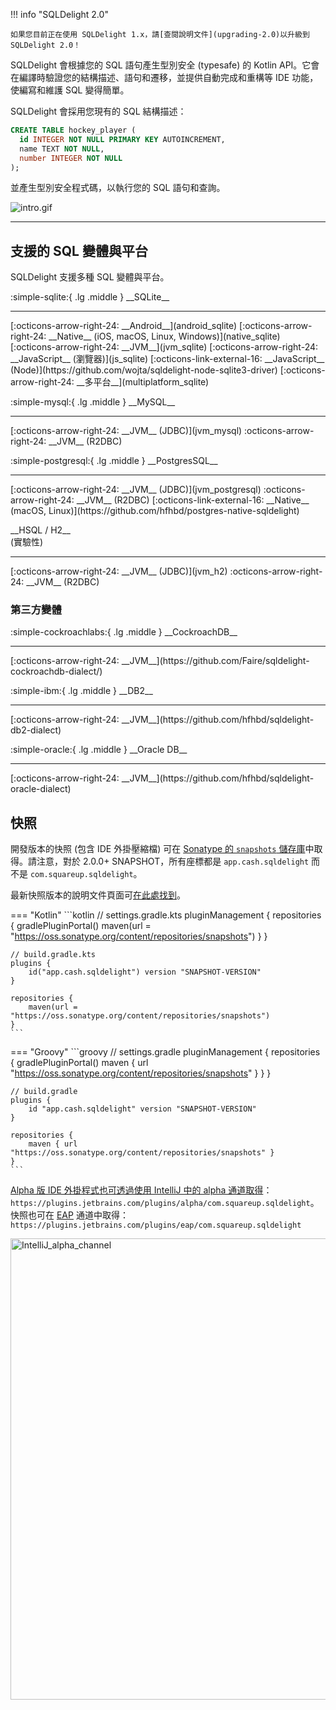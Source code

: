 !!! info "SQLDelight 2.0"

    如果您目前正在使用 SQLDelight 1.x，請[查閱說明文件](upgrading-2.0)以升級到 SQLDelight 2.0！

SQLDelight 會根據您的 SQL 語句產生型別安全 (typesafe) 的 Kotlin API。它會在編譯時驗證您的結構描述、語句和遷移，並提供自動完成和重構等 IDE 功能，使編寫和維護 SQL 變得簡單。

SQLDelight 會採用您現有的 SQL 結構描述：

```sql
CREATE TABLE hockey_player (
  id INTEGER NOT NULL PRIMARY KEY AUTOINCREMENT,
  name TEXT NOT NULL,
  number INTEGER NOT NULL
);
```

並產生型別安全程式碼，以執行您的 SQL 語句和查詢。

![intro.gif](images/intro.gif)

---

## 支援的 SQL 變體與平台

SQLDelight 支援多種 SQL 變體與平台。

<div class="cash-grid" markdown="1">
<div class="cash-grid-item" markdown="1">
<p class="cash-grid-title" markdown="1">:simple-sqlite:{ .lg .middle } __SQLite__</p>
<hr />
[:octicons-arrow-right-24: __Android__](android_sqlite)  
[:octicons-arrow-right-24: __Native__ (iOS, macOS, Linux, Windows)](native_sqlite)  
[:octicons-arrow-right-24: __JVM__](jvm_sqlite)  
[:octicons-arrow-right-24: __JavaScript__ (瀏覽器)](js_sqlite)  
[:octicons-link-external-16: __JavaScript__ (Node)](https://github.com/wojta/sqldelight-node-sqlite3-driver)  
[:octicons-arrow-right-24: __多平台__](multiplatform_sqlite)  
</div>
<div class="cash-grid-item" markdown="1">
<p class="cash-grid-title" markdown="1">:simple-mysql:{ .lg .middle } __MySQL__</p>
<hr />
[:octicons-arrow-right-24: __JVM__ (JDBC)](jvm_mysql)  
:octicons-arrow-right-24: __JVM__ (R2DBC)  
</div>
<div class="cash-grid-item" markdown="1">
<p class="cash-grid-title" markdown="1">:simple-postgresql:{ .lg .middle } __PostgresSQL__</p>
<hr />
[:octicons-arrow-right-24: __JVM__ (JDBC)](jvm_postgresql)  
:octicons-arrow-right-24: __JVM__ (R2DBC)  
[:octicons-link-external-16: __Native__ (macOS, Linux)](https://github.com/hfhbd/postgres-native-sqldelight)
</div>
<div class="cash-grid-item" markdown="1">
<p class="cash-grid-title" markdown="1">__HSQL / H2__<br/>(實驗性)</p>
<hr />
[:octicons-arrow-right-24: __JVM__ (JDBC)](jvm_h2)  
:octicons-arrow-right-24: __JVM__ (R2DBC)  
</div>
</div>

### 第三方變體

<div class="cash-grid" markdown="1">
<div class="cash-grid-item" markdown="1">
<p class="cash-grid-title" markdown="1">:simple-cockroachlabs:{ .lg .middle } __CockroachDB__</p>
<hr />
[:octicons-arrow-right-24: __JVM__](https://github.com/Faire/sqldelight-cockroachdb-dialect/)  
</div>
<div class="cash-grid-item" markdown="1">
<p class="cash-grid-title" markdown="1">:simple-ibm:{ .lg .middle } __DB2__</p>
<hr />
[:octicons-arrow-right-24: __JVM__](https://github.com/hfhbd/sqldelight-db2-dialect)  
</div>
<div class="cash-grid-item" markdown="1">
<p class="cash-grid-title" markdown="1">:simple-oracle:{ .lg .middle } __Oracle DB__</p>
<hr />
[:octicons-arrow-right-24: __JVM__](https://github.com/hfhbd/sqldelight-oracle-dialect)  
</div>
</div>

## 快照

開發版本的快照 (包含 IDE 外掛壓縮檔) 可在 [Sonatype 的 `snapshots` 儲存庫](https://oss.sonatype.org/content/repositories/snapshots/app/cash/sqldelight/)中取得。請注意，對於 2.0.0+ SNAPSHOT，所有座標都是 `app.cash.sqldelight` 而不是 `com.squareup.sqldelight`。

最新快照版本的說明文件頁面可[在此處找到](https://sqldelight.github.io/sqldelight/snapshot)。

=== "Kotlin"
    ```kotlin
    // settings.gradle.kts
    pluginManagement {
        repositories {
            gradlePluginPortal()
            maven(url = "https://oss.sonatype.org/content/repositories/snapshots")
        }
    }
    
    // build.gradle.kts
    plugins {
        id("app.cash.sqldelight") version "SNAPSHOT-VERSION"
    }
    
    repositories {
        maven(url = "https://oss.sonatype.org/content/repositories/snapshots")
    }
    ```
=== "Groovy"
    ```groovy
    // settings.gradle
    pluginManagement {
        repositories {
            gradlePluginPortal()
            maven { url "https://oss.sonatype.org/content/repositories/snapshots" }
        }
    }
    
    // build.gradle
    plugins {
        id "app.cash.sqldelight" version "SNAPSHOT-VERSION"
    }
    
    repositories {
        maven { url "https://oss.sonatype.org/content/repositories/snapshots" }
    }
    ```

[Alpha 版 IDE 外掛程式也可透過使用 IntelliJ 中的 alpha 通道取得](https://plugins.jetbrains.com/plugin/8191-sqldelight/versions/alpha)：`https://plugins.jetbrains.com/plugins/alpha/com.squareup.sqldelight`。
快照也可在 [EAP](https://plugins.jetbrains.com/plugin/8191-sqldelight/versions/eap) 通道中取得：`https://plugins.jetbrains.com/plugins/eap/com.squareup.sqldelight` 

<img width="738" alt="IntelliJ_alpha_channel" src="https://user-images.githubusercontent.com/22521688/168236653-e32deb26-167f-46ce-9277-ea169cbb22d6.png">
